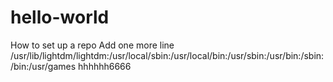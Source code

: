 # hello-world
How to set up a repo
Add one more line
/usr/lib/lightdm/lightdm:/usr/local/sbin:/usr/local/bin:/usr/sbin:/usr/bin:/sbin:/bin:/usr/games
hhhhhh6666

